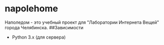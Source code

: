 # napolehome
Наполедом - это учебный проект для "Лаборатории Интернета Вещей" города Челябинска.
##Зависимости
* Python 3.x (для сервера)

